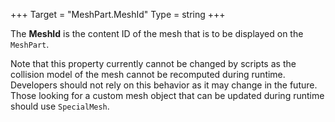 +++
Target = "MeshPart.MeshId"
Type = string
+++

The **MeshId** is the content ID of the mesh that is to be displayed on the `MeshPart`.Note that this property currently cannot be changed by scripts as the collision model of the mesh cannot be recomputed during runtime. Developers should not rely on this behavior as it may change in the future. Those looking for a custom mesh object that can be updated during runtime should use `SpecialMesh`.